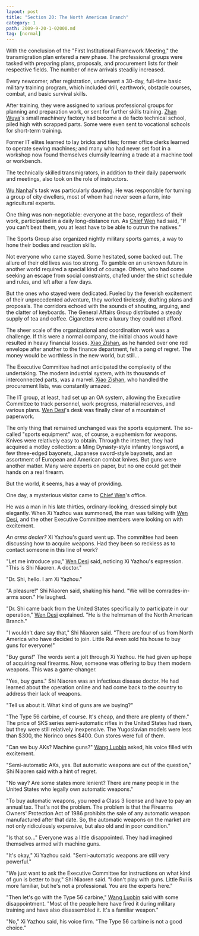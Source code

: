 ```yaml
---
layout: post
title: "Section 20: The North American Branch"
category: 1
path: 2009-9-20-1-02000.md
tag: [normal]
---
```


With the conclusion of the "First Institutional Framework Meeting," the transmigration plan entered a new phase. The professional groups were tasked with preparing plans, proposals, and procurement lists for their respective fields. The number of new arrivals steadily increased.

Every newcomer, after registration, underwent a 30-day, full-time basic military training program, which included drill, earthwork, obstacle courses, combat, and basic survival skills.

After training, they were assigned to various professional groups for planning and preparation work, or sent for further skills training. [Zhan Wuya][y004]'s small machinery factory had become a de facto technical school, piled high with scrapped parts. Some were even sent to vocational schools for short-term training.

Former IT elites learned to lay bricks and tiles; former office clerks learned to operate sewing machines; and many who had never set foot in a workshop now found themselves clumsily learning a trade at a machine tool or workbench.

The technically skilled transmigrators, in addition to their daily paperwork and meetings, also took on the role of instructors.

[Wu Nanhai][y009]'s task was particularly daunting. He was responsible for turning a group of city dwellers, most of whom had never seen a farm, into agricultural experts.

One thing was non-negotiable: everyone at the base, regardless of their work, participated in a daily long-distance run. As [Chief Wen][y002] had said, "If you can't beat them, you at least have to be able to outrun the natives."

The Sports Group also organized nightly military sports games, a way to hone their bodies and reaction skills.

Not everyone who came stayed. Some hesitated, some backed out. The allure of their old lives was too strong. To gamble on an unknown future in another world required a special kind of courage. Others, who had come seeking an escape from social constraints, chafed under the strict schedule and rules, and left after a few days.

But the ones who stayed were dedicated. Fueled by the feverish excitement of their unprecedented adventure, they worked tirelessly, drafting plans and proposals. The corridors echoed with the sounds of shouting, arguing, and the clatter of keyboards. The General Affairs Group distributed a steady supply of tea and coffee. Cigarettes were a luxury they could not afford.

The sheer scale of the organizational and coordination work was a challenge. If this were a normal company, the initial chaos would have resulted in heavy financial losses. [Xiao Zishan][y001], as he handed over one red envelope after another to the finance department, felt a pang of regret. The money would be worthless in the new world, but still...

The Executive Committee had not anticipated the complexity of the undertaking. The modern industrial system, with its thousands of interconnected parts, was a marvel. [Xiao Zishan][y001], who handled the procurement lists, was constantly amazed.

The IT group, at least, had set up an OA system, allowing the Executive Committee to track personnel, work progress, material reserves, and various plans. [Wen Desi][y002]'s desk was finally clear of a mountain of paperwork.

The only thing that remained unchanged was the sports equipment. The so-called "sports equipment" was, of course, a euphemism for weapons. Knives were relatively easy to obtain. Through the internet, they had acquired a motley collection: a Ming Dynasty-style infantry longsword, a few three-edged bayonets, Japanese sword-style bayonets, and an assortment of European and American combat knives. But guns were another matter. Many were experts on paper, but no one could get their hands on a real firearm.

But the world, it seems, has a way of providing.

One day, a mysterious visitor came to [Chief Wen][y002]'s office.

He was a man in his late thirties, ordinary-looking, dressed simply but elegantly. When Xi Yazhou was summoned, the man was talking with [Wen Desi][y002], and the other Executive Committee members were looking on with excitement.

*An arms dealer?* Xi Yazhou's guard went up. The committee had been discussing how to acquire weapons. Had they been so reckless as to contact someone in this line of work?

"Let me introduce you," [Wen Desi][y002] said, noticing Xi Yazhou's expression. "This is Shi Niaoren. A doctor."

"Dr. Shi, hello. I am Xi Yazhou."

"A pleasure!" Shi Niaoren said, shaking his hand. "We will be comrades-in-arms soon." He laughed.

"Dr. Shi came back from the United States specifically to participate in our operation," [Wen Desi][y002] explained. "He is the helmsman of the North American Branch."

"I wouldn't dare say that," Shi Niaoren said. "There are four of us from North America who have decided to join. Little Rui even sold his house to buy guns for everyone!"

"Buy guns!" The words sent a jolt through Xi Yazhou. He had given up hope of acquiring real firearms. Now, someone was offering to buy them modern weapons. This was a game-changer.

"Yes, buy guns." Shi Niaoren was an infectious disease doctor. He had learned about the operation online and had come back to the country to address their lack of weapons.

"Tell us about it. What kind of guns are we buying?"

"The Type 56 carbine, of course. It's cheap, and there are plenty of them." The price of SKS series semi-automatic rifles in the United States had risen, but they were still relatively inexpensive. The Yugoslavian models were less than $300, the Norinco ones $400. Gun stores were full of them.

"Can we buy AKs? Machine guns?" [Wang Luobin][y003] asked, his voice filled with excitement.

"Semi-automatic AKs, yes. But automatic weapons are out of the question," Shi Niaoren said with a hint of regret.

"No way? Are some states more lenient? There are many people in the United States who legally own automatic weapons."

"To buy automatic weapons, you need a Class 3 license and have to pay an annual tax. That's not the problem. The problem is that the Firearms Owners' Protection Act of 1986 prohibits the sale of any automatic weapon manufactured after that date. So, the automatic weapons on the market are not only ridiculously expensive, but also old and in poor condition."

"Is that so..." Everyone was a little disappointed. They had imagined themselves armed with machine guns.

"It's okay," Xi Yazhou said. "Semi-automatic weapons are still very powerful."

"We just want to ask the Executive Committee for instructions on what kind of gun is better to buy," Shi Niaoren said. "I don't play with guns. Little Rui is more familiar, but he's not a professional. You are the experts here."

"Then let's go with the Type 56 carbine," [Wang Luobin][y003] said with some disappointment. "Most of the people here have fired it during military training and have also disassembled it. It's a familiar weapon."

"No," Xi Yazhou said, his voice firm. "The Type 56 carbine is not a good choice."

[y001]: /characters/y001 "Xiao Zishan"
[y002]: /characters/y002 "Wen Desi"
[y003]: /characters/y003 "Wang Luobin"
[y004]: /characters/y004 "Zhan Wuya"
[y009]: /characters/y009 "Wu Nanhai"